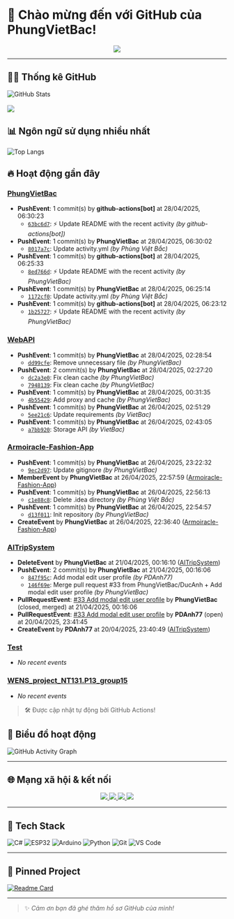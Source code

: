 # 👋 Chào mừng đến với GitHub của PhungVietBac!

<p align="center">
  <img src="https://readme-typing-svg.demolab.com/?lines=Welcome+to+my+GitHub!;I+love+Programming;AI+%7C+FullStack+%7C+Android+%7C+Desktop;Let's+build+something+awesome!&center=true&width=500&height=45&color=F7971E&vCenter=true&size=22">
</p>

---

## 🧑‍💻 Thống kê GitHub

![GitHub Stats](https://github-readme-stats.vercel.app/api?username=PhungVietBac&show_icons=true&theme=radical)
<br><br>
![](https://nirzak-streak-stats.vercel.app/?user=PhungVietBac&theme=radical)

## 📊 Ngôn ngữ sử dụng nhiều nhất

![Top Langs](https://github-readme-stats.vercel.app/api/top-langs/?username=PhungVietBac&layout=compact&theme=radical)

## 🔥 Hoạt động gần đây

<!--START_SECTION:activity-->
### [PhungVietBac](https://github.com/PhungVietBac/PhungVietBac)
- **PushEvent**: 1 commit(s) by **github-actions[bot]** at 28/04/2025, 06:30:23
  - [`63bc6d7`](https://github.com/PhungVietBac/PhungVietBac/commit/63bc6d76d5a57b722aa68c7996526a25af6e5637): ⚡ Update README with the recent activity _(by github-actions[bot])_
- **PushEvent**: 1 commit(s) by **PhungVietBac** at 28/04/2025, 06:30:02
  - [`8017a7c`](https://github.com/PhungVietBac/PhungVietBac/commit/8017a7cd67ace66fcfac2d64cb0d0ca8346af8ba): Update activity.yml _(by Phùng Việt Bắc)_
- **PushEvent**: 1 commit(s) by **github-actions[bot]** at 28/04/2025, 06:25:33
  - [`8ed766d`](https://github.com/PhungVietBac/PhungVietBac/commit/8ed766dcadc6dcf483128eb88b1b5fdc26abb100): ⚡ Update README with the recent activity _(by PhungVietBac)_
- **PushEvent**: 1 commit(s) by **PhungVietBac** at 28/04/2025, 06:25:14
  - [`1172cf0`](https://github.com/PhungVietBac/PhungVietBac/commit/1172cf045ecf5755be823ae23215e3930b6a3b2d): Update activity.yml _(by Phùng Việt Bắc)_
- **PushEvent**: 1 commit(s) by **github-actions[bot]** at 28/04/2025, 06:23:12
  - [`1b25727`](https://github.com/PhungVietBac/PhungVietBac/commit/1b2572753dd99c2c379b138e33c1d0a595a2ac4a): ⚡ Update README with the recent activity _(by PhungVietBac)_

### [WebAPI](https://github.com/PhungVietBac/WebAPI)
- **PushEvent**: 1 commit(s) by **PhungVietBac** at 28/04/2025, 02:28:54
  - [`dd99cfe`](https://github.com/PhungVietBac/WebAPI/commit/dd99cfeebae02a0c851129cadc978173b184584e): Remove unnecessary file _(by PhungVietBac)_
- **PushEvent**: 2 commit(s) by **PhungVietBac** at 28/04/2025, 02:27:20
  - [`dc2a3e0`](https://github.com/PhungVietBac/WebAPI/commit/dc2a3e08a0754bea523774b09ceaf5c53747e353): Fix clean cache _(by PhungVietBac)_
  - [`7948139`](https://github.com/PhungVietBac/WebAPI/commit/7948139c96a3660737a2b7ab0c9894ce784a8537): Fix clean cache _(by PhungVietBac)_
- **PushEvent**: 1 commit(s) by **PhungVietBac** at 28/04/2025, 00:31:35
  - [`4b55429`](https://github.com/PhungVietBac/WebAPI/commit/4b55429f7ecbd428b7b5c6294f937c85c5818943): Add proxy and cache _(by PhungVietBac)_
- **PushEvent**: 1 commit(s) by **PhungVietBac** at 26/04/2025, 02:51:29
  - [`5ee21c6`](https://github.com/PhungVietBac/WebAPI/commit/5ee21c6d6740e9c257d8ebd21412b5003d99c9bf): Update requirements _(by VietBac)_
- **PushEvent**: 1 commit(s) by **PhungVietBac** at 26/04/2025, 02:43:05
  - [`a7bb920`](https://github.com/PhungVietBac/WebAPI/commit/a7bb920343978eeb6b5ad87486119bc3856037a0): Storage API _(by VietBac)_

### [Armoiracle-Fashion-App](https://github.com/PhungVietBac/Armoiracle-Fashion-App)
- **PushEvent**: 1 commit(s) by **PhungVietBac** at 26/04/2025, 23:22:32
  - [`9ec2d97`](https://github.com/PhungVietBac/Armoiracle-Fashion-App/commit/9ec2d977f49d3c1a66d4bc8533a6d9a84db307c5): Update gitignore _(by PhungVietBac)_
- **MemberEvent** by **PhungVietBac** at 26/04/2025, 22:57:59 ([Armoiracle-Fashion-App](https://github.com/PhungVietBac/Armoiracle-Fashion-App))
- **PushEvent**: 1 commit(s) by **PhungVietBac** at 26/04/2025, 22:56:13
  - [`c1e88c8`](https://github.com/PhungVietBac/Armoiracle-Fashion-App/commit/c1e88c8541f90c2f6dbbecaaf089d043443ec124): Delete .idea directory _(by Phùng Việt Bắc)_
- **PushEvent**: 1 commit(s) by **PhungVietBac** at 26/04/2025, 22:54:57
  - [`d13f011`](https://github.com/PhungVietBac/Armoiracle-Fashion-App/commit/d13f01151b5aa13bb93d7edb5d028c5eff8c3dd8): Init repository _(by PhungVietBac)_
- **CreateEvent** by **PhungVietBac** at 26/04/2025, 22:36:40 ([Armoiracle-Fashion-App](https://github.com/PhungVietBac/Armoiracle-Fashion-App))

### [AITripSystem](https://github.com/PhungVietBac/AITripSystem)
- **DeleteEvent** by **PhungVietBac** at 21/04/2025, 00:16:10 ([AITripSystem](https://github.com/PhungVietBac/AITripSystem))
- **PushEvent**: 2 commit(s) by **PhungVietBac** at 21/04/2025, 00:16:06
  - [`847f95c`](https://github.com/PhungVietBac/AITripSystem/commit/847f95c60d7f87ea3425105cef8bf1d1e6cdd3f0): Add modal edit user profile _(by PDAnh77)_
  - [`146f69e`](https://github.com/PhungVietBac/AITripSystem/commit/146f69e5f7273bb7cb4720654a70e86a87cfe750): Merge pull request #33 from PhungVietBac/DucAnh + Add modal edit user profile _(by PhungVietBac)_
- **PullRequestEvent**: [#33 Add modal edit user profile](https://github.com/PhungVietBac/AITripSystem/pull/33) by **PhungVietBac** (closed, merged) at 21/04/2025, 00:16:06
- **PullRequestEvent**: [#33 Add modal edit user profile](https://github.com/PhungVietBac/AITripSystem/pull/33) by **PDAnh77** (open) at 20/04/2025, 23:41:45
- **CreateEvent** by **PDAnh77** at 20/04/2025, 23:40:49 ([AITripSystem](https://github.com/PhungVietBac/AITripSystem))

### [Test](https://github.com/PhungVietBac/Test)
- _No recent events_

### [WENS_project_NT131.P13_group15](https://github.com/PhungVietBac/WENS_project_NT131.P13_group15)
- _No recent events_

<!--END_SECTION:activity-->

> 🛠️ Được cập nhật tự động bởi GitHub Actions!

## 🧭 Biểu đồ hoạt động

![GitHub Activity Graph](https://github-readme-activity-graph.vercel.app/graph?username=PhungVietBac&theme=github-compact)

---

## 🌐 Mạng xã hội & kết nối

<p align="center">
  <a href="https://www.linkedin.com/in/b%E1%BA%AFc-ph%C3%B9ng-vi%E1%BB%87t-396674298/" target="_blank">
    <img src="https://img.shields.io/badge/-LinkedIn-0077B5?style=for-the-badge&logo=linkedin&logoColor=white" />
  </a>
  <a href="mailto:bacphungviet@gmail.com">
    <img src="https://img.shields.io/badge/-Gmail-D14836?style=for-the-badge&logo=gmail&logoColor=white" />
  </a>
  <a href="https://github.com/PhungVietBac">
    <img src="https://img.shields.io/badge/-GitHub-181717?style=for-the-badge&logo=github&logoColor=white" />
  </a>
  <a href="https://www.facebook.com/bac.phungviet.92" target="_blank">
    <img src="https://img.shields.io/badge/-Facebook-1877F2?style=for-the-badge&logo=facebook&logoColor=white" />
  </a>
</p>

---

## 🧰 Tech Stack

![C#](https://img.shields.io/badge/-CSharp-239120?style=flat&logo=c-sharp&logoColor=white)
![ESP32](https://img.shields.io/badge/-ESP32-FF5722?style=flat&logo=esphome&logoColor=white)
![Arduino](https://img.shields.io/badge/-Arduino-00979D?style=flat&logo=arduino&logoColor=white)
![Python](https://img.shields.io/badge/-Python-3776AB?style=flat&logo=python&logoColor=white)
![Git](https://img.shields.io/badge/-Git-F05032?style=flat&logo=git&logoColor=white)
![VS Code](https://img.shields.io/badge/-VSCode-007ACC?style=flat&logo=visual-studio-code&logoColor=white)

---

## 📌 Pinned Project

[![Readme Card](https://github-readme-stats.vercel.app/api/pin/?username=PhungVietBac&repo=AITripSystem&theme=radical)](https://github.com/PhungVietBac/AITripSystem)

---

> ✨ *Cảm ơn bạn đã ghé thăm hồ sơ GitHub của mình!*
